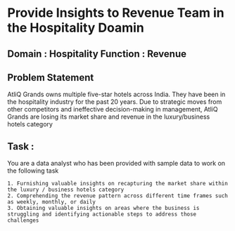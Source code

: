 # Provide Insights to Revenue Team in the Hospitality Doamin

## Domain : Hospitality         Function : Revenue

## Problem Statement

AtliQ Grands owns multiple five-star hotels across India. They have been in the hospitality industry for the past 20 years. Due to strategic moves from other competitors and ineffective decision-making in management, AtliQ Grands are losing its market share and revenue in the luxury/business hotels category

## Task : 

You are a data analyst who has been provided with sample data to work on the following task

    1. Furnishing valuable insights on recapturing the market share within the luxury / business hotels category
    2. Comprehending the revenue pattern across different time frames such as weekly, monthly, or daily
    3. Obtaining valuable insights on areas where the business is struggling and identifying actionable steps to address those challenges
